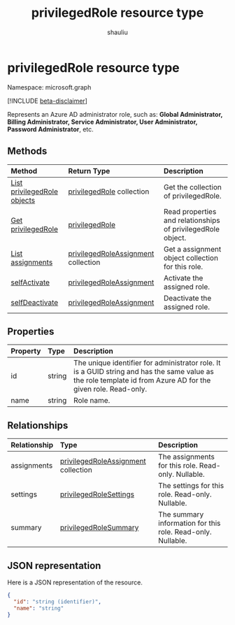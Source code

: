 ﻿---
title: "privilegedRole resource type"
description: "Represents an Azure AD administrator role, such as: **Global Administrator, Billing Administrator, Service Administrator, User Administrator, Password Administrator**, etc."
localization_priority: Normal
doc_type: resourcePageType
ms.prod: "microsoft-identity-platform"
author: "shauliu"
---

# privilegedRole resource type

Namespace: microsoft.graph

[!INCLUDE [beta-disclaimer](../../includes/beta-disclaimer.md)]

Represents an Azure AD administrator role, such as: **Global Administrator, Billing Administrator, Service Administrator, User Administrator, Password Administrator**, etc.

## Methods

| Method                                                        | Return Type                                                        | Description                                                 |
| :------------------------------------------------------------ | :----------------------------------------------------------------- | :---------------------------------------------------------- |
| [List privilegedRole objects](../api/privilegedrole-list.md)  | [privilegedRole](privilegedrole.md) collection                     | Get the collection of privilegedRole.                       |
| [Get privilegedRole](../api/privilegedrole-get.md)            | [privilegedRole](privilegedrole.md)                                | Read properties and relationships of privilegedRole object. |
| [List assignments](../api/privilegedrole-list-assignments.md) | [privilegedRoleAssignment](privilegedroleassignment.md) collection | Get a assignment object collection for this role.           |
| [selfActivate](../api/privilegedrole-selfactivate.md)         | [privilegedRoleAssignment](privilegedroleassignment.md)            | Activate the assigned role.                                 |
| [selfDeactivate](../api/privilegedrole-selfdeactivate.md)     | [privilegedRoleAssignment](privilegedroleassignment.md)            | Deactivate the assigned role.                               |

## Properties

| Property | Type   | Description                                                                                                                                                   |
| :------- | :----- | :------------------------------------------------------------------------------------------------------------------------------------------------------------ |
| id       | string | The unique identifier for administrator role. It is a GUID string and has the same value as the role template id from Azure AD for the given role. Read-only. |
| name     | string | Role name.                                                                                                                                                    |

## Relationships

| Relationship | Type                                                               | Description                                                 |
| :----------- | :----------------------------------------------------------------- | :---------------------------------------------------------- |
| assignments  | [privilegedRoleAssignment](privilegedroleassignment.md) collection | The assignments for this role. Read-only. Nullable.         |
| settings     | [privilegedRoleSettings](privilegedrolesettings.md)                | The settings for this role. Read-only. Nullable.            |
| summary      | [privilegedRoleSummary](privilegedrolesummary.md)                  | The summary information for this role. Read-only. Nullable. |

## JSON representation

Here is a JSON representation of the resource.

<!-- {
  "blockType": "resource",
  "optionalProperties": [

  ],
  "keyProperty": "id",
  "baseType":"microsoft.graph.entity",
  "@odata.type": "microsoft.graph.privilegedRole"
}-->

```json
{
  "id": "string (identifier)",
  "name": "string"
}

```

<!-- uuid: 8fcb5dbc-d5aa-4681-8e31-b001d5168d79
2015-10-25 14:57:30 UTC -->

<!--
{
  "type": "#page.annotation",
  "description": "privilegedRole resource",
  "keywords": "",
  "section": "documentation",
  "tocPath": "",
  "suppressions": []
}
-->
